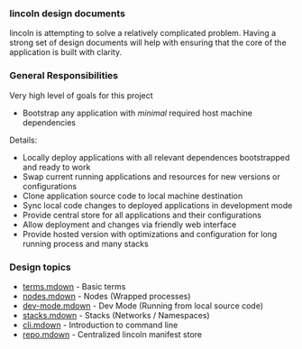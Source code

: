 ### lincoln design documents

lincoln is attempting to solve a relatively complicated problem. Having a strong
set of design documents will help with ensuring that the core of the application
is built with clarity.

### General Responsibilities

Very high level of goals for this project

- Bootstrap any application with _minimal_ required host machine dependencies

Details:

- Locally deploy applications with all relevant dependences bootstrapped and
  ready to work
- Swap current running applications and resources for new versions or
  configurations
- Clone application source code to local machine destination
- Sync local code changes to deployed applications in development mode
- Provide central store for all applications and their configurations
- Allow deployment and changes via friendly web interface
- Provide hosted version with optimizations and configuration for long running
  process and many stacks

### Design topics

- [terms.mdown](./terms.mdown) - Basic terms
- [nodes.mdown](./nodes.mdown) - Nodes (Wrapped processes)
- [dev-mode.mdown](./dev-mode.mdown) - Dev Mode (Running from local source code)
- [stacks.mdown](./stacks.mdown) - Stacks (Networks / Namespaces)
- [cli.mdown](./cli.mdown) - Introduction to command line
- [repo.mdown](./repo.mdown) - Centralized lincoln manifest store
